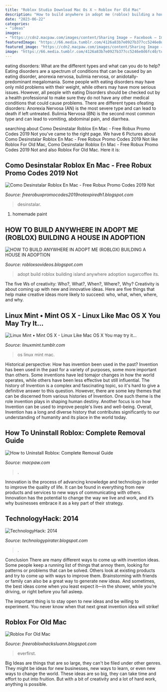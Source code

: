 ```yaml
---
title: "Roblox Studio Download Mac Os X ~ Roblox For Old Mac"
description: "How to build anywhere in adopt me (roblox) building a house in adoption"
date: "2023-06-22"
categories:
- "ideas"
images:
- "https://cdn2.macpaw.com/images/content/Sharing Image – Facebook – Image Sharing 1200x630_1594192084.jpg"
featuredImage: "https://66.media.tumblr.com/4126a83b7e0927b377cc5246e0d6fc40/tumblr_n8ik0uk7oh1rpp9doo4_1280.png"
featured_image: "https://cdn2.macpaw.com/images/content/Sharing Image – Facebook – Image Sharing 1200x630_1594192084.jpg"
image: "https://66.media.tumblr.com/4126a83b7e0927b377cc5246e0d6fc40/tumblr_n8ik0uk7oh1rpp9doo4_1280.png"
---
```



eating disorders: What are the different types and what can you do to help?
Eating disorders are a spectrum of conditions that can be caused by an eating disorder, anorexia nervosa, bulimia nervosa, or anidotally-predominant megalomania. Some people with eating disorders may have only mild problems with their weight, while others may have more serious issues. However, all people with eating Disorders should be checked out by a health professional to make sure they do not have any other medical conditions that could cause problems. 
There are different types ofeating disorders: Anorexia Nervosa (AN) is the most severe type and can lead to death if left untreated. Bulimia Nervosa (BN) is the second most common type and can lead to vomiting, abdominal pain, and diarrhea.

	

		
searching about Como Desinstalar Roblox En Mac - Free Robux Promo Codes 2019 Not you've came to the right page. We have 6 Pictures about Como Desinstalar Roblox En Mac - Free Robux Promo Codes 2019 Not like Roblox For Old Mac, Como Desinstalar Roblox En Mac - Free Robux Promo Codes 2019 Not and also Roblox For Old Mac. Here it is:
		
    
## Como Desinstalar Roblox En Mac - Free Robux Promo Codes 2019 Not

<img loading=lazy src="http://internationalbandy.com/images/120t.png?1492073644" onerror="this.onerror=null;this.src='https://tse2.mm.bing.net/th?id=OIP.biy9Xjc-NNt4XaVM57vONwHaFU&amp;pid=15.1';" alt="Como Desinstalar Roblox En Mac - Free Robux Promo Codes 2019 Not">

_Source: freerobuxpromocodes2019notexpiredh1.blogspot.com_

>desinstalar. 

	

1. homemade paint

    
## HOW TO BUILD ANYWHERE IN ADOPT ME (ROBLOX) BUILDING A HOUSE IN ADOPTION

<img loading=lazy src="https://i.ytimg.com/vi/5gC5DturdSw/maxresdefault.jpg" onerror="this.onerror=null;this.src='https://tse1.mm.bing.net/th?id=OIP.IzKaLJgdR-szwrL6pFf5pgHaEK&amp;pid=15.1';" alt="HOW TO BUILD ANYWHERE IN ADOPT ME (ROBLOX) BUILDING A HOUSE IN ADOPTION">

_Source: robloxsovideos.blogspot.com_

>adopt build roblox building island anywhere adoption sugarcoffee its. 

	

The five Ws of creativity: Who?, What?, When?, Where?, Why?
Creativity is about coming up with new and innovative ideas. Here are five things that help make creative ideas more likely to succeed: who, what, when, where, and why.

    
## Linux Mint • Mint OS X - Linux Like Mac OS X You May Try It...

<img loading=lazy src="https://66.media.tumblr.com/4126a83b7e0927b377cc5246e0d6fc40/tumblr_n8ik0uk7oh1rpp9doo4_1280.png" onerror="this.onerror=null;this.src='https://tse2.mm.bing.net/th?id=OIP.J5_TP-ap1e3RQ80Z9euzlQHaFK&amp;pid=15.1';" alt="Linux Mint • Mint OS X - Linux Like Mac OS X You may try it...">

_Source: linuxmint.tumblr.com_

>os linux mint mac. 

	

Historical perspective: How has invention been used in the past?
Invention has been used in the past for a variety of purposes, some more important than others. Some inventions have led tomajor changes in how the world operates, while others have been less effective but still influential. The history of Invention is a complex and fascinating topic, so it's hard to give a definitive answer to this question. However, there are some key themes that can be discerned from various histories of Invention. One such theme is the role invention plays in shaping human destiny. Another focus is on how Invention can be used to improve people's lives and well-being. Overall, Invention has a long and diverse history that contributes significantly to our understanding of humanity and its place in the world today.

    
## How To Uninstall Roblox: Complete Removal Guide

<img loading=lazy src="https://cdn2.macpaw.com/images/content/Sharing Image – Facebook – Image Sharing 1200x630_1594192084.jpg" onerror="this.onerror=null;this.src='https://tse3.mm.bing.net/th?id=OIP.h-GoVmry5Ohl5XRBHQYwbQHaD4&amp;pid=15.1';" alt="How to Uninstall Roblox: Complete Removal Guide">

_Source: macpaw.com_

>. 

	

Innovation is the process of advancing knowledge and technology in order to improve the quality of life. It can be found in everything from new products and services to new ways of communicating with others. Innovation has the potential to change the way we live and work, and it’s why businesses embrace it as a key part of their strategy.

    
## TechnologyHack: 2014

<img loading=lazy src="https://1.bp.blogspot.com/-SXS3bgHfgKM/VEJoDwc4M9I/AAAAAAAAB9c/l3CmvCP2gCM/s1600/Can-You-Spy-WhatsApp-Free-2.png" onerror="this.onerror=null;this.src='https://tse2.mm.bing.net/th?id=OIP.TbgSoMOj4mKfcHd9Kd0uNgHaMW&amp;pid=15.1';" alt="TechnologyHack: 2014">

_Source: technologypirater.blogspot.com_

>. 

	

Conclusion
There are many different ways to come up with invention ideas. Some people keep a running list of things that annoy them, looking for patterns or problems that can be solved. Others look at existing products and try to come up with ways to improve them.
 Brainstorming with friends or family can also be a great way to generate new ideas. And sometimes, the best ideas come when you least expect it—in the shower, while you’re driving, or right before you fall asleep.

The important thing is to stay open to new ideas and be willing to experiment. You never know when that next great invention idea will strike!

    
## Roblox For Old Mac

<img loading=lazy src="https://lh6.googleusercontent.com/proxy/ciRw09E5WfOID-O9vUkWvPP8D4YGCLGCTTlbHYn-0WqFdwp-LoPvWhbQxqTlQurrUeZg00upY6YAaN5GRZaGjyWy2zZYhA_93mCersrXuqkHYnRZq8eEsODeRhygsjxW1rfWK3d47Ts=w1200-h630-p-k-no-nu" onerror="this.onerror=null;this.src='https://tse3.mm.bing.net/th?id=OIP.xGa3z8cWDuvgb4qZ2dTm_wHaEU&amp;pid=15.1';" alt="Roblox For Old Mac">

_Source: freerobloxhacksluann.blogspot.com_

>everfirst. 

	

Big Ideas are things that are so large, they can't be filed under other genres. They might be ideas for new businesses, new ways to learn, or even new ways to change the world. These ideas are so big, they can take time and effort to put into fruition. But with a bit of creativity and a lot of hard work, anything is possible.

